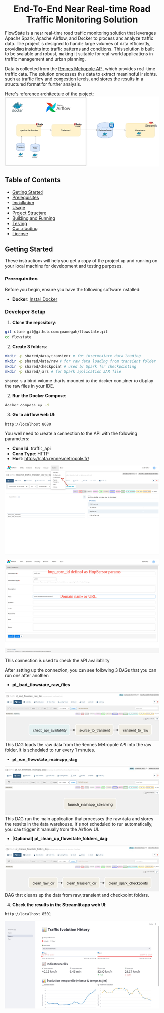 <h1 align="center">End-To-End Near Real-time Road Traffic Monitoring Solution</h1>

FlowState is a near real-time road traffic monitoring solution that leverages Apache Spark, Apache Airflow, and Docker to process and analyze traffic data. The project is designed to handle large volumes of data efficiently, providing insights into traffic patterns and conditions.
This solution is built to be scalable and robust, making it suitable for real-world applications in traffic management and urban planning.

Data is collected from the [Rennes Metropole API](https://data.rennesmetropole.fr/explore/dataset/etat-du-trafic-en-temps-reel/information/), which provides real-time traffic data. The solution processes this data to extract meaningful insights, such as traffic flow and congestion levels, and stores the results in a structured format for further analysis.

Here's reference architecture of the project:
![Reference Architecture](./assets/arch.png)

## Table of Contents

- [Getting Started](#getting-started)
- [Prerequisites](#prerequisites)
- [Installation](#installation)
- [Usage](#usage)
- [Project Structure](#project-structure)
- [Building and Running](#building-and-running)
- [Testing](#testing)
- [Contributing](#contributing)
- [License](#license)

## Getting Started

These instructions will help you get a copy of the project up and running on your local machine for development and testing purposes.

### Prerequisites
Before you begin, ensure you have the following software installed:

- **Docker**: [Install Docker](https://docs.docker.com/engine/install/)

### Developer Setup

1. **Clone the repository**:
```bash
git clone git@github.com:goamegah/flowstate.git
cd flowstate
```

2. **Create 3 folders**:
```bash
mkdir -p shared/data/transient # for intermediate data loading
mkdir -p shared/data/raw # for raw data loading from transient folder
mkdir -p shared/checkpoint # used by Spark for checkpointing
mkdir -p shared/jars # for Spark application JAR file
```

`shared` is a bind volume that is mounted to the docker container to display the raw files in your IDE.

2. **Run the Docker Compose**:
```bash
docker compose up -d
```

3. **Go to airflow web UI**:
```bash
http://localhost:8080
```

You well need to create a connection to the API with the following parameters:
- **Conn Id**: traffic_api
- **Conn Type**: HTTP
- **Host**: https://data.rennesmetropole.fr/

![alt text](assets/airflow_admin_connections.png)

![alt text](assets/airflow_admin_connections_api.png)

This connection is used to check the API availability

After setting up the connection, you can see following 3 DAGs that you can run one after another:
- **pl_load_flowstate_raw_files**

![alt text](assets/pl_load_raw_file.jpeg)
This DAG loads the raw data from the Rennes Metropole API into the raw folder. It is scheduled to run every 1 minutes.

- **pl_run_flowstate_mainapp_dag**

![alt text](assets/pl_run_main_app.jpeg)
This DAG run the main application that processes the raw data and stores the results in the data warehouse. It's not scheduled to run automatically, you can trigger it manually from the Airflow UI.

- **[Optional] pl_clean_up_flowstate_folders_dag**: 

![clean up pipeline](assets/pl_clean_up.jpeg)
DAG that cleans up the data from raw, transient and checkpoint folders.

4. **Check the results in the Streamlit app web UI**:
```bash
http://localhost:8501
```

![alt text](assets/flowtrack_history.jpeg)